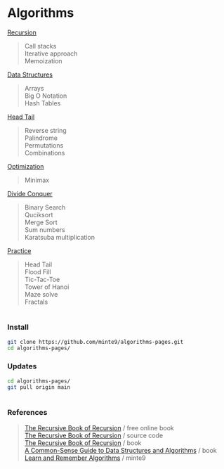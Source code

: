 # Algorithms

[Recursion](./main/recursion/)  
> Call stacks  
> Iterative approach  
> Memoization  

[Data Structures](./main/data_structures/)  
> Arrays  
> Big O Notation  
> Hash Tables  

[Head Tail](./main/head-tail/)  
> Reverse string  
> Palindrome  
> Permutations  
> Combinations  
    
[Optimization](./main/optimization/minimax)  
> Minimax   

[Divide Conquer](./main/divide-conquer/)   
> Binary Search  
> Quciksort  
> Merge Sort  
> Sum numbers  
> Karatsuba multiplication  

[Practice](./practice/)  
> Head Tail  
> Flood Fill  
> Tic-Tac-Toe   
> Tower of Hanoi  
> Maze solve  
> Fractals  
</pre>

#

### Install

~~~sh
git clone https://github.com/minte9/algorithms-pages.git
cd algorithms-pages/
~~~

### Updates

~~~sh
cd algorithms-pages/
git pull origin main
~~~

#

### References
> [The Recursive Book of Recursion](https://inventwithpython.com/recursion/) / free online book  
> [The Recursive Book of Recursion](https://github.com/asweigart/the-recursive-book-of-recursion) / source code    
> [The Recursive Book of Recursion](https://www.amazon.com/gp/product/B09BKL34VL) / book  
> [A Common-Sense Guide to Data Structures and Algorithms](https://www.amazon.com/gp/product/B08KYMK4NR/) / book  
> [Learn and Remember Algorithms](https://www.minte9.com/algorithms) / minte9  